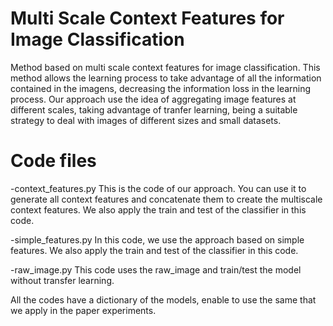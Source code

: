 # Multi Scale Context Features for Image Classification

Method based on multi scale context features for image classification. This method allows the learning process to take advantage of all the information contained in the imagens, decreasing the information loss in the learning process. Our approach use the idea of aggregating image features at different scales, taking advantage of tranfer learning, being a suitable strategy to deal with images of different sizes and small datasets.

# Code files
-context_features.py
	This is the code of our approach. You can use it to generate all context features and concatenate them to create the multiscale context features. We also apply the train and test of the classifier in this code.

-simple_features.py
	In this code, we use the approach based on simple features. We also apply the train and test of the classifier in this code.

-raw_image.py
	This code uses the raw_image and train/test the model without transfer learning.
  
 All the codes have a dictionary of the models, enable to use the same that we apply in the paper experiments.

